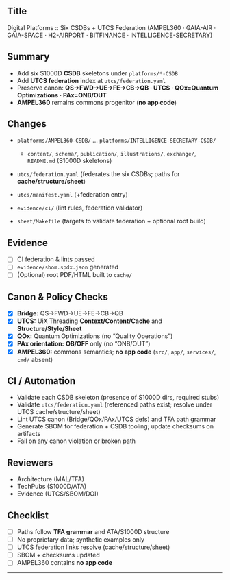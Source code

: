 
## Title

Digital Platforms :: Six CSDBs + UTCS Federation (AMPEL360 · GAIA-AIR · GAIA-SPACE · H2-AIRPORT · BITFINANCE · INTELLIGENCE-SECRETARY)

## Summary

* Add six S1000D **CSDB** skeletons under `platforms/*-CSDB`
* Add **UTCS federation** index at `utcs/federation.yaml`
* Preserve canon: **QS→FWD→UE→FE→CB→QB · UTCS · QOx=Quantum Optimizations · PAx=ONB/OUT**
* **AMPEL360** remains commons progenitor (**no app code**)

## Changes

* `platforms/AMPEL360-CSDB/` … `platforms/INTELLIGENCE-SECRETARY-CSDB/`

  * `content/`, `schema/`, `publication/`, `illustrations/`, `exchange/`, `README.md` (S1000D skeletons)
* `utcs/federation.yaml` (federates the six CSDBs; paths for **cache/structure/sheet**)
* `utcs/manifest.yaml` (+federation entry)
* `evidence/ci/` (lint rules, federation validator)
* `sheet/Makefile` (targets to validate federation + optional root build)

## Evidence

* [ ] CI federation & lints passed
* [ ] `evidence/sbom.spdx.json` generated
* [ ] (Optional) root PDF/HTML built to `cache/`

## Canon & Policy Checks

* [x] **Bridge:** QS→FWD→UE→FE→CB→QB
* [x] **UTCS:** UiX Threading **Context/Content/Cache** and **Structure/Style/Sheet**
* [x] **QOx:** Quantum Optimizations (no “Quality Operations”)
* [x] **PAx orientation:** **OB/OFF** only (no “ONB/OUT”)
* [x] **AMPEL360:** commons semantics; **no app code** (`src/`, `app/`, `services/`, `cmd/` absent)

## CI / Automation

* Validate each CSDB skeleton (presence of S1000D dirs, required stubs)
* Validate `utcs/federation.yaml` (referenced paths exist; resolve under UTCS cache/structure/sheet)
* Lint UTCS canon (Bridge/QOx/PAx/UTCS defs) and TFA path grammar
* Generate SBOM for federation + CSDB tooling; update checksums on artifacts
* Fail on any canon violation or broken path

## Reviewers

* Architecture (MAL/TFA)
* TechPubs (S1000D/ATA)
* Evidence (UTCS/SBOM/DOI)

## Checklist

* [ ] Paths follow **TFA grammar** and ATA/S1000D structure
* [ ] No proprietary data; synthetic examples only
* [ ] UTCS federation links resolve (cache/structure/sheet)
* [ ] SBOM + checksums updated
* [ ] AMPEL360 contains **no app code**

---


